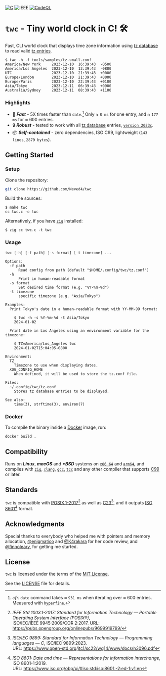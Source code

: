 [![C](https://img.shields.io/badge/ISO_C99-A8B9CC?logo=c&logoColor=fff)][C99]
![IEEE](https://img.shields.io/badge/POSIX.1&#8209;2017-00629B?logo=ieee&logoColor=fff)
[![CodeQL](https://github.com/github/docs/actions/workflows/codeql.yml/badge.svg)](https://github.com/Neved4/twc/actions/workflows/codeql.yml)

# `twc` - Tiny world clock in C! 🛠️

Fast, CLI world clock that displays time zone information using
[tz database] to read valid [tz entries].

```console
$ twc -h -f tools/samples/tz-small.conf
America/New York     2023-12-10  16:39:43  -0500
America/Los Angeles  2023-12-10  13:39:43  -0800
UTC                  2023-12-10  21:39:43  +0000
Europe/London        2023-12-10  21:39:43  +0000
Europe/Paris         2023-12-10  22:39:43  +0100
Asia/Tokyo           2023-12-11  06:39:43  +0900
Australia/Sydney     2023-12-11  08:39:43  +1100
```

### Highlights

- 🚀 _**Fast**_ - 5X times faster than `date`.[^1] Only ≈ `8 ms` for one
  entry, and ≈ `177 ms` for ≈ 600 entries.
- 🔒 _**Robust**_ - tested to work with all [tz database] entries,
  [`version 2023c`].
- 📦 _**Self-contained**_ - zero dependencies, ISO C99,
  lightweight (`143 lines`, `2879 bytes`).

## Getting Started

### Setup

Clone the repository:

```sh
git clone https://github.com/Neved4/twc
```

Build the sources:

```console
$ make twc
cc twc.c -o twc
```

Alternatively, if you have [`zig`] installed:
```console
$ zig cc twc.c -t twc
```

### Usage

```
twc [-h] [-f path] [-s format] [-t timezone] ...

Options:
  -f path
      Read config from path (default "$HOME/.config/twc/tz.conf")
  -h
      Print in human-readable format
  -s format
      Set desired time format (e.g. "%Y-%m-%d")
  -t timezone
      specific timezone (e.g. "Asia/Tokyo")

Examples:
  Print Tokyo's date in a human-readable format with YY-MM-DD format:

    $ twc -h -s %Y-%m-%d -t Asia/Tokyo
    2024-01-02
  
  Print date in Los Angeles using an environment variable for the timezone:
  
    $ TZ=America/Los_Angeles twc
    2024-01-02T15:04:05-0800

Environment:
  TZ
    Timezone to use when displaying dates.
  XDG_CONFIG_HOME
    When defined, it will be used to store the tz.conf file.

Files:
  ~/.config/twc/tz.conf
    Stores tz database entries to be displayed.

See also:
    time(3), strftime(3), environ(7)
```

### Docker

To compile the binary inside a [Docker] image, run:
```sh
docker build .
```

## Compatibility

Runs on _**Linux**_, _**macOS**_ and _**\*BSD**_ systems on [`x86_64`] and
[`arm64`], and compiles with [`zig`], [`clang`], [`gcc`], [`tcc`] and any other
compiler that supports [C99] or later.

## Standards

`twc` is compatible with [POSIX.1-2017][][^2] as well as [C23][][^3], and
it outputs [ISO 8601][][^4] format.

## Acknowledgments

Special thanks to everybody who helped me with pointers and memory
allocation, [@enigmatico](https://gitlab.com/enigmatico) and
[@K4rakara](https://github.com/K4rakara/) for her code review, and
[@finnoleary](https://github.com/finnoleary), for getting me started.

## License
                 
`twc` is licensed under the terms of the [MIT License].

See the [LICENSE](LICENSE) file for details.

[`hyperfine`]: https://github.com/sharkdp/hyperfine
[`arm64`]: https://en.wikipedia.org/wiki/AArch64
[`x86_64`]: https://en.wikipedia.org/wiki/X86-64
[`clang`]: https://clang.llvm.org/
[`gcc`]: https://gcc.gnu.org/
[`tcc`]: https://bellard.org/tcc/
[`zig`]: https://ziglang.org/
[MIT License]: https://opensource.org/license/mit/
[C23]: https://www.open-std.org/jtc1/sc22/wg14/www/docs/n1256.pdf
[C99]: https://www.open-std.org/jtc1/sc22/wg14/www/docs/n1256.pdf
[POSIX.1-2017]: https://pubs.opengroup.org/onlinepubs/9699919799/
[ISO 8601]: https://www.iso.org/obp/ui/#iso:std:iso:8601:-2:ed-1:v1:en
[tz database]: https://en.wikipedia.org/wiki/Tz_database
[tz entries]: https://en.wikipedia.org/wiki/List_of_tz_database_time_zones
[`version 2023c`]: https://www.iana.org/time-zones
[Docker]: https://www.docker.com/

[^1]: _cfr._ `date` command takes ≈ `931 ms` when iterating over ≈ 600
    entries. Measured with [`hyperfine`].
[^2]: _IEEE Std 1003.1-2017: Standard for Information Technology
    — Portable Operating System Interface (POSIX®)_, \
    ISO/IEC/IEEE 9945:2009/COR 2:2017. URL: https://pubs.opengroup.org/onlinepubs/9699919799/
[^3]: _ISO/IEC 9899: Standard for Information Technology
    — Programming languages — C_, ISO/IEC 9899:2023. \
    URL: https://www.open-std.org/jtc1/sc22/wg14/www/docs/n3096.pdf
[^4]: _ISO 8601: Date and time — Representations for information interchange_, ISO 8601-1:2019. \
    URL: https://www.iso.org/obp/ui/#iso:std:iso:8601:-2:ed-1:v1:en
